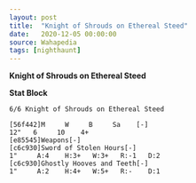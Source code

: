 ```yaml
---
layout: post
title:  "Knight of Shrouds on Ethereal Steed"
date:   2020-12-05 00:00:00
source: Wahapedia
tags: [nighthaunt]
---
```


**Knight of Shrouds on Ethereal Steed**

**Stat Block**
```
6/6 Knight of Shrouds on Ethereal Steed
```

```
[56f442]M     W     B     Sa    [-]
12"   6     10    4+    
[e85545]Weapons[-]
[c6c930]Sword of Stolen Hours[-]
1"     A:4    H:3+   W:3+   R:-1   D:2   
[c6c930]Ghostly Hooves and Teeth[-]
1"     A:2    H:4+   W:5+   R:-    D:1   
```
    